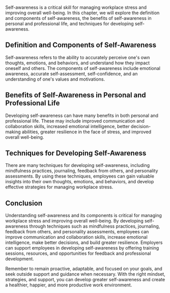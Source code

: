 
Self-awareness is a critical skill for managing workplace stress and improving overall well-being. In this chapter, we will explore the definition and components of self-awareness, the benefits of self-awareness in personal and professional life, and techniques for developing self-awareness.

Definition and Components of Self-Awareness
-------------------------------------------

Self-awareness refers to the ability to accurately perceive one's own thoughts, emotions, and behaviors, and understand how they impact oneself and others. The components of self-awareness include emotional awareness, accurate self-assessment, self-confidence, and an understanding of one's values and motivations.

Benefits of Self-Awareness in Personal and Professional Life
------------------------------------------------------------

Developing self-awareness can have many benefits in both personal and professional life. These may include improved communication and collaboration skills, increased emotional intelligence, better decision-making abilities, greater resilience in the face of stress, and improved overall well-being.

Techniques for Developing Self-Awareness
----------------------------------------

There are many techniques for developing self-awareness, including mindfulness practices, journaling, feedback from others, and personality assessments. By using these techniques, employees can gain valuable insights into their own thoughts, emotions, and behaviors, and develop effective strategies for managing workplace stress.

Conclusion
----------

Understanding self-awareness and its components is critical for managing workplace stress and improving overall well-being. By developing self-awareness through techniques such as mindfulness practices, journaling, feedback from others, and personality assessments, employees can improve communication and collaboration skills, increase emotional intelligence, make better decisions, and build greater resilience. Employers can support employees in developing self-awareness by offering training sessions, resources, and opportunities for feedback and professional development.

Remember to remain proactive, adaptable, and focused on your goals, and seek outside support and guidance when necessary. With the right mindset, strategies, and support, you can develop greater self-awareness and create a healthier, happier, and more productive work environment.
